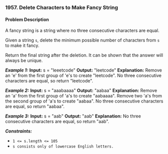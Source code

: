 ### 1957. Delete Characters to Make Fancy String

#### Problem Description

A fancy string is a string where no three consecutive characters are equal.

Given a string `s`, delete the minimum possible number of characters from `s` to make it fancy.

Return the final string after the deletion. It can be shown that the answer will always be unique.

**_Example 1:_**
**Input:** s = "leeetcode"
**Output:** "leetcode"
**Explanation:**
Remove an 'e' from the first group of 'e's to create "leetcode".
No three consecutive characters are equal, so return "leetcode".

**_Example 2:_**
**Input:** s = "aaabaaaa"
**Output:** "aabaa"
**Explanation:**
Remove an 'a' from the first group of 'a's to create "aabaaaa".
Remove two 'a's from the second group of 'a's to create "aabaa".
No three consecutive characters are equal, so return "aabaa".

**_Example 3:_**
**Input:** s = "aab"
**Output:** "aab"
**Explanation:** No three consecutive characters are equal, so return "aab".

**_Constraints:_**

- `1 <= s.length <= 105`
- `s consists only of lowercase English letters.`
